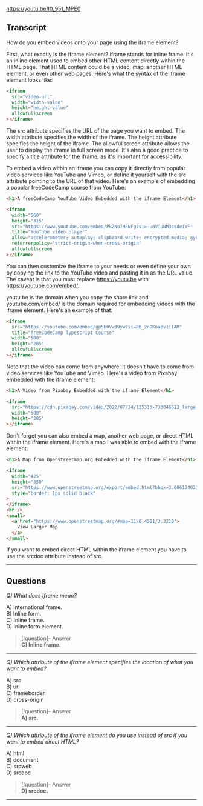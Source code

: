 https://youtu.be/I0_951_MPE0

## Transcript
How do you embed videos onto your page using the iframe element?

First, what exactly is the iframe element? iframe stands for inline frame. It's an inline element used to embed other HTML content directly within the HTML page. That HTML content could be a video, map, another HTML element, or even other web pages. Here's what the syntax of the iframe element looks like:

```html
<iframe
  src="video-url"
  width="width-value"
  height="height-value"
  allowfullscreen
></iframe>
```

The src attribute specifies the URL of the page you want to embed. The width attribute specifies the width of the iframe. The height attribute specifies the height of the iframe. The allowfullscreen attribute allows the user to display the iframe in full screen mode. It's also a good practice to specify a title attribute for the iframe, as it's important for accessibility.

To embed a video within an iframe you can copy it directly from popular video services like YouTube and Vimeo, or define it yourself with the src attribute pointing to the URL of that video. Here's an example of embedding a popular freeCodeCamp course from YouTube:

```html
<h1>A freeCodeCamp YouTube Video Embedded with the iframe Element</h1>

<iframe
  width="560"
  height="315"
  src="https://www.youtube.com/embed/PkZNo7MFNFg?si=-UBVIUNM3csdeiWF"
  title="YouTube video player"
  allow="accelerometer; autoplay; clipboard-write; encrypted-media; gyroscope; picture-in-picture; web-share"
  referrerpolicy="strict-origin-when-cross-origin"
  allowfullscreen
></iframe>
```

You can then customize the iframe to your needs or even define your own by copying the link to the YouTube video and pasting it in as the URL value. The caveat is that you must replace https://youtu.be with https://youtube.com/embed/.

youtu.be is the domain when you copy the share link and youtube.com/embed/ is the domain required for embedding videos with the iframe element. Here's an example of that:

```html
<iframe
  src="https://youtube.com/embed/gp5H0Vw39yw?si=Rb_2nDK6abv1iIAM"
  title="freeCodeCamp Typescript Course"
  width="500"
  height="285"
  allowfullscreen
></iframe>
```

Note that the video can come from anywhere. It doesn't have to come from video services like YouTube and Vimeo. Here's a video from Pixabay embedded with the iframe element:

```html
<h1>A Video from Pixabay Embedded with the iframe Element</h1>

<iframe
  src="https://cdn.pixabay.com/video/2022/07/24/125310-733046613_large.mp4"
  width="500"
  height="285"
></iframe>
```

Don't forget you can also embed a map, another web page, or direct HTML within the iframe element. Here's a map I was able to embed with the iframe element:

```html
<h1>A Map from Openstreetmap.org Embedded with the iframe Element</h1>

<iframe
  width="425"
  height="350"
  src="https://www.openstreetmap.org/export/embed.html?bbox=3.006134033203125%2C6.150112578753815%2C3.6357879638671875%2C6.749850810550778&amp;layer=mapnik"
  style="border: 1px solid black"
>
</iframe>
<br />
<small>
  <a href="https://www.openstreetmap.org/#map=11/6.4501/3.3210">
    View Larger Map
  </a>
</small>
```

If you want to embed direct HTML within the iframe element you have to use the srcdoc attribute instead of src.

---

## Questions
*Q) What does iframe mean?*

A) International frame.  
B) Inline form.  
C) Inline frame.  
D) Inline form element.  

> [!question]- Answer  
> **C) Inline frame.**  

---

*Q) Which attribute of the iframe element specifies the location of what you want to embed?*

A) src  
B) url  
C) frameborder  
D) cross-origin  

> [!question]- Answer  
> **A) src.**  

---

*Q) Which attribute of the iframe element do you use instead of src if you want to embed direct HTML?*

A) html  
B) document  
C) srcweb  
D) srcdoc  

> [!question]- Answer  
> **D) srcdoc.**  

---